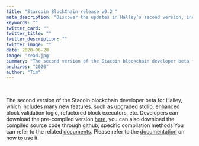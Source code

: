 ```yaml
---
title: "Starcoin BlockChain release v0.2 "
meta_description: "Discover the updates in Halley’s second version, including new Move features and improvements for Starcoin users."
keywords: ""
twitter_card: ""
twitter_title: ""
twitter_description: ""
twitter_image: ""
date: 2020-06-28
image: 'read.jpg'
summary: "The second version of the Stacoin blockchain developer beta for Halley, which includes many new features. such as upgraded stdlib, enhanced block validation logic, refactored block executors, etc."
archives: "2020"
author: "Tim"
---
```



<br/>


The second version of the Stacoin blockchain developer beta for Halley, which includes many new features. such as upgraded stdlib, enhanced block validation logic, refactored block executors, etc. Developers can download the pre-compiled version [here](https://github.com/starcoinorg/starcoin/releases/tag/v0.2.0), you can also download the compiled source code through github, specific compilation methods You can refer to the related [documents](http://developer.starcoin.org/en/build/). Please refer to the [documentation](http://developer.starcoin.org/en/first_transaction/) on how to use it.
